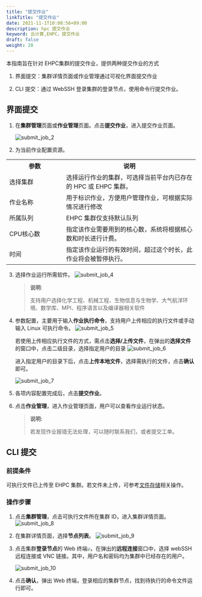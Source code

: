 ```yaml
---
title: "提交作业"
linkTitle: "提交作业"
date: 2021-11-1T10:08:56+09:00
description: hpc 提交作业
keyword: 云计算,EHPC，提交作业
draft: false
weight: 20
---
```


本指南旨在针对 EHPC集群的提交作业，提供两种提交作业的方式

1. 界面提交：集群详情页面或作业管理通过可视化界面提交作业

2. CLI 提交：通过 WebSSH 登录集群的登录节点，使用命令行提交作业。

## 界面提交

1. 在**集群管理**页面或**作业管理**页面。点击**提交作业**，进入提交作业页面。

   ![submit_job_2](../../../_images/submit_job_2.png)

2. 为当前作业配置资源。

  <table>
  <tr>
    <th style="width:30%">参数</th>
    <th style="width:70%">说明</th>
  </tr>
  <tr>
    <td>选择集群</td>
    <td>选择运行作业的集群，可选择当前平台内已存在的 HPC 或 EHPC 集群。</td>
  </tr>
  <tr>
    <td>作业名称</td>
    <td>用于标识作业，方便用户管理作业，可根据实际情况进行修改</td>
  </tr>
  <tr>
    <td>所属队列</td>
    <td>EHPC 集群仅支持默认队列</td>
  </tr>
  <tr>
    <td>CPU核心数</td>
    <td>指定该作业需要用到的核心数，系统将根据核心数和时长进行计费。</td>
  </tr>
  <tr>
    <td>时间</td>
    <td>指定该作业运行的有效时间，超过这个时长，此作业将会被暂停执行。</td>
  </tr>
  </table>

3. 选择作业运行所需软件。
   ![submit_job_4](../../../_images/submit_job_4.png)
   
   > **说明**: 
   > 
   > 支持用户选择化学工程、机械工程、生物信息与生物学、大气航洋环境、数学库、MPI、程序语言以及编译器相关软件

4. 参数配置，主要用于输入**作业执行命令**，支持用户上传相应的执行文件或手动输入 Linux 可执行命令。
   ![submit_job_5](../../../_images/submit_job_5.png)
   
   若使用上传相应执行文件的方式，需点击**选择/上传文件**，在弹出的**选择文件**的窗口中，点击二级目录，选择指定用户的目录
   ![submit_job_6](../../../_images/submit_job_6.png)

   进入指定用户的目录下后，点击**上传本地文件**，选择需执行的文件，点击**确认**即可。

   ![submit_job_7](../../../_images/submit_job_7.png)

5. 各项内容配置完成后，点击**提交作业**。

6. 点击**作业管理**，进入作业管理页面，用户可以查看作业运行状态。
   >**说明:**
   >
   > 若发现作业报错无法处理，可以随时联系我们，或者提交工单。


##  CLI 提交

### 前提条件

可执行文件已上传至 EHPC 集群。若文件未上传，可参考[文件存储](/storage/vnas/intro/introduction)相关操作。

### 操作步骤

1. 点击**集群管理**，点击可执行文件所在集群 ID，进入集群详情页面。
   ![submit_job_8](../../../_images/submit_job_8.png)

2. 在集群详情页面，选择**节点列表**。
   ![submit_job_9](../../../_images/submit_job_9.png)

3. 点击集群**登录节点**的 Web 终端<img src="../../../_images/web.png" style="zoom:50%;" />，在弹出的**远程连接**窗口中，选择 webSSH 远程连接或 VNC 链接。其中，用户名和密码均为集群中已经存在的用户。

   ![submit_job_10](../../../_images/submit_job_10.png)

4. 点击**确认**，弹出 Web 终端，登录相应的集群节点，找到待执行的命令文件运行即可。







